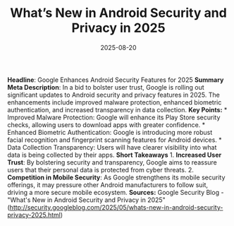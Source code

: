 ﻿---
title: What’s New in Android Security and Privacy in 2025
date: '2025-08-20'
category: Markets
summary: ''
slug: whats new in android security and privacy in 2025
source_urls:
- http://security.googleblog.com/2025/05/whats-new-in-android-security-privacy-2025.html
seo:
  title: What’s New in Android Security and Privacy in 2025 | Hash n Hedge
  description: ''
  keywords:
  - news
  - markets
  - brief
---

**Headline**: Google Enhances Android Security Features for 2025  **Summary Meta Description**: In a bid to bolster user trust, Google is rolling out significant updates to Android security and privacy features in 2025. The enhancements include improved malware protection, enhanced biometric authentication, and increased transparency in data collection.  **Key Points:**  * Improved Malware Protection: Google will enhance its Play Store security checks, allowing users to download apps with greater confidence. * Enhanced Biometric Authentication: Google is introducing more robust facial recognition and fingerprint scanning features for Android devices. * Data Collection Transparency: Users will have clearer visibility into what data is being collected by their apps.  **Short Takeaways**  1. **Increased User Trust**: By bolstering security and transparency, Google aims to reassure users that their personal data is protected from cyber threats. 2. **Competition in Mobile Security**: As Google strengthens its mobile security offerings, it may pressure other Android manufacturers to follow suit, driving a more secure mobile ecosystem.  **Sources:** Google Security Blog - "What's New in Android Security and Privacy in 2025" (http://security.googleblog.com/2025/05/whats-new-in-android-security-privacy-2025.html) 
